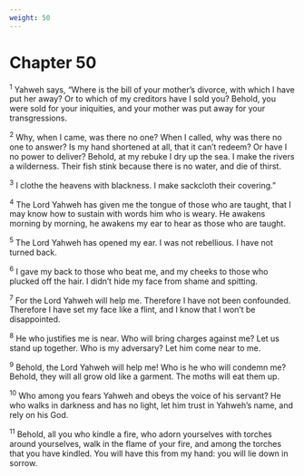 ```yaml
---
weight: 50
---
```


# Chapter 50

<sup>1</sup> Yahweh says, “Where is the bill of your mother’s divorce, with which I have put her away? Or to which of my creditors have I sold you? Behold, you were sold for your iniquities, and your mother was put away for your transgressions. 

<sup>2</sup> Why, when I came, was there no one? When I called, why was there no one to answer? Is my hand shortened at all, that it can’t redeem? Or have I no power to deliver? Behold, at my rebuke I dry up the sea. I make the rivers a wilderness. Their fish stink because there is no water, and die of thirst. 

<sup>3</sup> I clothe the heavens with blackness. I make sackcloth their covering.” 

<sup>4</sup> The Lord Yahweh has given me the tongue of those who are taught, that I may know how to sustain with words him who is weary. He awakens morning by morning, he awakens my ear to hear as those who are taught. 

<sup>5</sup> The Lord Yahweh has opened my ear. I was not rebellious. I have not turned back. 

<sup>6</sup> I gave my back to those who beat me, and my cheeks to those who plucked off the hair. I didn’t hide my face from shame and spitting. 

<sup>7</sup> For the Lord Yahweh will help me. Therefore I have not been confounded. Therefore I have set my face like a flint, and I know that I won’t be disappointed. 

<sup>8</sup> He who justifies me is near. Who will bring charges against me? Let us stand up together. Who is my adversary? Let him come near to me. 

<sup>9</sup> Behold, the Lord Yahweh will help me! Who is he who will condemn me? Behold, they will all grow old like a garment. The moths will eat them up. 

<sup>10</sup> Who among you fears Yahweh and obeys the voice of his servant? He who walks in darkness and has no light, let him trust in Yahweh’s name, and rely on his God. 

<sup>11</sup> Behold, all you who kindle a fire, who adorn yourselves with torches around yourselves, walk in the flame of your fire, and among the torches that you have kindled. You will have this from my hand: you will lie down in sorrow. 


